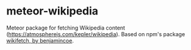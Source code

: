 # meteor-wikipedia
Meteor package for fetching Wikipedia content (https://atmospherejs.com/kepler/wikipedia). Based on npm's package [wikifetch, by benjamincoe](https://github.com/bcoe/wikifetch).
